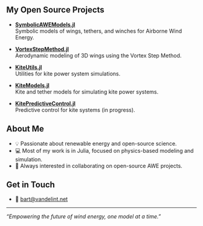 ## My Open Source Projects

- **[SymbolicAWEModels.jl](https://github.com/OpenSourceAWE/SymbolicAWEModels.jl)**  
  Symbolic models of wings, tethers, and winches for Airborne Wind Energy.

- **[VortexStepMethod.jl](https://github.com/OpenSourceAWE/VortexStepMethod.jl)**  
  Aerodynamic modeling of 3D wings using the Vortex Step Method.

- **[KiteUtils.jl](https://github.com/OpenSourceAWE/KiteUtils.jl)**  
  Utilities for kite power system simulations.

- **[KiteModels.jl](https://github.com/OpenSourceAWE/KiteModels.jl)**  
  Kite and tether models for simulating kite power systems.

- **[KitePredictiveControl.jl](https://github.com/Albatross-Kite-Transport/KitePredictiveControl.jl)**  
  Predictive control for kite systems (in progress).

## About Me

- 💡 Passionate about renewable energy and open-source science.
- 💻 Most of my work is in Julia, focused on physics-based modeling and simulation.
- 🤝 Always interested in collaborating on open-source AWE projects.

## Get in Touch

- 📧 bart@vandelint.net

---

*“Empowering the future of wind energy, one model at a time.”*
